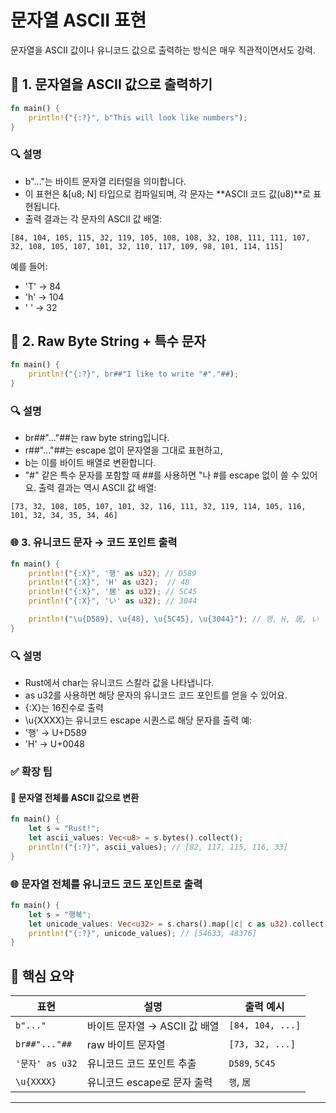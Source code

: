 # 문자열 ASCII 표현
문자열을 ASCII 값이나 유니코드 값으로 출력하는 방식은 매우 직관적이면서도 강력.

## 🔡 1. 문자열을 ASCII 값으로 출력하기
```rust
fn main() {
    println!("{:?}", b"This will look like numbers");
}
```

### 🔍 설명
- b"..."는 바이트 문자열 리터럴을 의미합니다.
- 이 표현은 &[u8; N] 타입으로 컴파일되며, 각 문자는 **ASCII 코드 값(u8)**로 표현됩니다.
- 출력 결과는 각 문자의 ASCII 값 배열:
```
[84, 104, 105, 115, 32, 119, 105, 108, 108, 32, 108, 111, 111, 107, 32, 108, 105, 107, 101, 32, 110, 117, 109, 98, 101, 114, 115]
```
예를 들어:
- 'T' → 84
- 'h' → 104
- ' ' → 32

## 🧵 2. Raw Byte String + 특수 문자
```rust
fn main() {
    println!("{:?}", br##"I like to write "#"."##);
}
```

### 🔍 설명
- br##"..."##는 raw byte string입니다.
- r##"..."##는 escape 없이 문자열을 그대로 표현하고,
- b는 이를 바이트 배열로 변환합니다.
- "#" 같은 특수 문자를 포함할 때 ##를 사용하면 "나 #를 escape 없이 쓸 수 있어요.
출력 결과는 역시 ASCII 값 배열:
```
[73, 32, 108, 105, 107, 101, 32, 116, 111, 32, 119, 114, 105, 116, 101, 32, 34, 35, 34, 46]
```


### 🌐 3. 유니코드 문자 → 코드 포인트 출력
```rust
fn main() {
    println!("{:X}", '행' as u32); // D589
    println!("{:X}", 'H' as u32);  // 48
    println!("{:X}", '居' as u32); // 5C45
    println!("{:X}", 'い' as u32); // 3044

    println!("\u{D589}, \u{48}, \u{5C45}, \u{3044}"); // 행, H, 居, い
}
```

### 🔍 설명
- Rust에서 char는 유니코드 스칼라 값을 나타냅니다.
- as u32를 사용하면 해당 문자의 유니코드 코드 포인트를 얻을 수 있어요.
- {:X}는 16진수로 출력
- \u{XXXX}는 유니코드 escape 시퀀스로 해당 문자를 출력
예:
- '행' → U+D589
- 'H' → U+0048

### ✅ 확장 팁
#### 🔡 문자열 전체를 ASCII 값으로 변환
```rust
fn main() {
    let s = "Rust!";
    let ascii_values: Vec<u8> = s.bytes().collect();
    println!("{:?}", ascii_values); // [82, 117, 115, 116, 33]
}
```

### 🌐 문자열 전체를 유니코드 코드 포인트로 출력
```rust
fn main() {
    let s = "행복";
    let unicode_values: Vec<u32> = s.chars().map(|c| c as u32).collect();
    println!("{:?}", unicode_values); // [54633, 48376]
}
```



## 📌 핵심 요약
| 표현              | 설명                         | 출력 예시         |
|-------------------|------------------------------|-------------------|
| `b"..."`          | 바이트 문자열 → ASCII 값 배열 | `[84, 104, ...]`  |
| `br##"..."##`     | raw 바이트 문자열             | `[73, 32, ...]`   |
| `'문자' as u32`   | 유니코드 코드 포인트 추출     | `D589`, `5C45`    |
| `\u{XXXX}`        | 유니코드 escape로 문자 출력   | `행`, `居`        |

---



